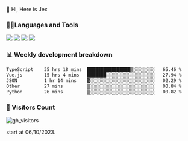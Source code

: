  👋 Hi, Here is Jex

 

### 🧑‍💻Languages and Tools

<code><a href="https://react.dev"><img src="https://api.iconify.design/logos:react.svg" /></a></code>
<code><a href="https://github.com/vuejs/core"><img src="https://api.iconify.design/logos:vue.svg" /></a></code> 
<code><a href="https://github.com/microsoft/TypeScript"><img src="https://api.iconify.design/logos:typescript-icon.svg" /></a></code>
<code><a href="https://threejs.org/"><img src="https://api.iconify.design/logos:threejs.svg" /></a></code>

### 📊 Weekly development breakdown

<!--START_SECTION:waka-->

```txt
TypeScript    35 hrs 18 mins  ████████████████▒░░░░░░░░   65.46 %
Vue.js        15 hrs 4 mins   ███████░░░░░░░░░░░░░░░░░░   27.94 %
JSON          1 hr 14 mins    ▓░░░░░░░░░░░░░░░░░░░░░░░░   02.29 %
Other         27 mins         ▒░░░░░░░░░░░░░░░░░░░░░░░░   00.84 %
Python        26 mins         ▒░░░░░░░░░░░░░░░░░░░░░░░░   00.82 %
```

<!--END_SECTION:waka-->


### 👀 Visitors Count

![gh_visitors](https://profile-counter.glitch.me/jexlau/count.svg)

start at 06/10/2023.
